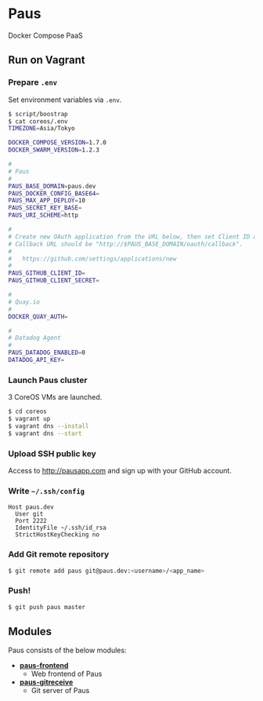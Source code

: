 # Paus

Docker Compose PaaS

## Run on Vagrant
### Prepare `.env`

Set environment variables via `.env`.

``` bash
$ script/boostrap
$ cat coreos/.env
TIMEZONE=Asia/Tokyo

DOCKER_COMPOSE_VERSION=1.7.0
DOCKER_SWARM_VERSION=1.2.3

#
# Paus
#
PAUS_BASE_DOMAIN=paus.dev
PAUS_DOCKER_CONFIG_BASE64=
PAUS_MAX_APP_DEPLOY=10
PAUS_SECRET_KEY_BASE=
PAUS_URI_SCHEME=http

#
# Create new OAuth application from the URL below, then set Client ID and Client Secret.
# Callback URL should be "http://$PAUS_BASE_DOMAIN/oauth/callback".
#
#   https://github.com/settings/applications/new
#
PAUS_GITHUB_CLIENT_ID=
PAUS_GITHUB_CLIENT_SECRET=

#
# Quay.io
#
DOCKER_QUAY_AUTH=

#
# Datadog Agent
#
PAUS_DATADOG_ENABLED=0
DATADOG_API_KEY=
```

### Launch Paus cluster

3 CoreOS VMs are launched.

``` bash
$ cd coreos
$ vagrant up
$ vagrant dns --install
$ vagrant dns --start
```

### Upload SSH public key

Access to http://pausapp.com and sign up with your GitHub account.

### Write `~/.ssh/config`

```
Host paus.dev
  User git
  Port 2222
  IdentityFile ~/.ssh/id_rsa
  StrictHostKeyChecking no
```

### Add Git remote repository

```bash
$ git remote add paus git@paus.dev:<username>/<app_name>
```

### Push!

```bash
$ git push paus master
```

## Modules

Paus consists of the below modules:

- [__paus-frontend__](https://github.com/dtan4/paus-frontend)
  - Web frontend of Paus
- [__paus-gitreceive__](https://github.com/dtan4/paus-gitreceive)
  - Git server of Paus
